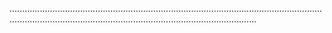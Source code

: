 ..............................................................................................................................................................................................................................
